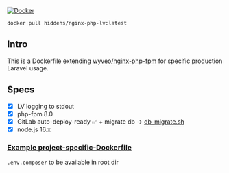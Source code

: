 [![Docker](https://github.com/hiddehs/nginx-php-lv/actions/workflows/docker-publish.yml/badge.svg)](https://github.com/hiddehs/nginx-php-lv/actions/workflows/docker-publish.yml)


```bash
docker pull hiddehs/nginx-php-lv:latest
```

## Intro
This is a Dockerfile extending [wyveo/nginx-php-fpm](https://github.com/wyveo/nginx-php-fpm) for specific production Laravel usage.

## Specs
- [x] LV logging to stdout
- [x] php-fpm 8.0
- [x] GitLab auto-deploy-ready ✅ + migrate db -> [db_migrate.sh](db_migrate.sh)
- [x] node.js 16.x

### [Example project-specific-Dockerfile](project.Dockerfile)
`.env.composer` to be available in root dir